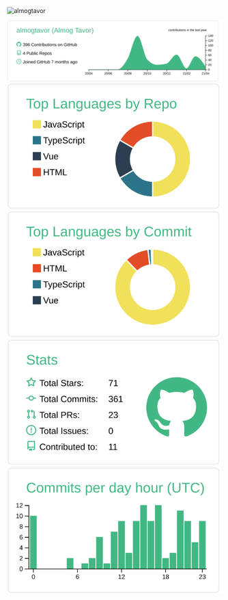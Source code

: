 <img src="https://komarev.com/ghpvc/?username=almogtavor&label=Profile Views&color=blue&style=flat" alt="almogtavor" />
 
[![](https://raw.githubusercontent.com/almogtavor/almogtavor/master/profile-summary-card-output/vue/0-profile-details.svg)](https://github.com/almogtavor/almogtavor)
[![](https://raw.githubusercontent.com/almogtavor/almogtavor/master/profile-summary-card-output/vue/1-repos-per-language.svg)](https://github.com/almogtavor/almogtavor)
[![](https://raw.githubusercontent.com/almogtavor/almogtavor/master/profile-summary-card-output/vue/2-most-commit-language.svg)](https://github.com/almogtavor/almogtavor)
[![](https://raw.githubusercontent.com/almogtavor/almogtavor/master/profile-summary-card-output/vue/3-stats.svg)](https://github.com/almogtavor/almogtavor)
[![](https://raw.githubusercontent.com/almogtavor/almogtavor/master/profile-summary-card-output/vue/4-productive-time.svg)](https://github.com/almogtavor/almogtavor)
